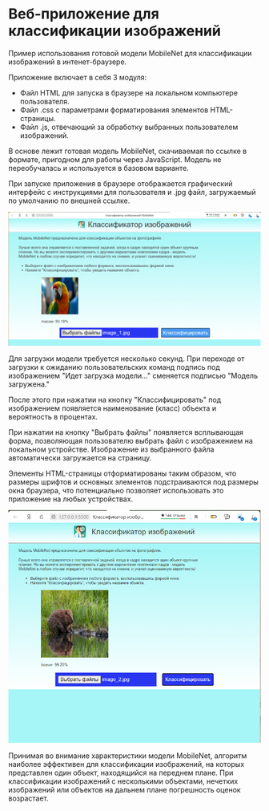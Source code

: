 # Веб-приложение для классификации изображений

Пример использования готовой модели MobileNet для классификации изображений в интенет-браузере.

Приложение включает в себя 3 модуля:
- Файл HTML для запуска в браузере на локальном компьютере пользователя.
- Файл .css с параметрами форматирования элементов HTML-страницы.
- Файл .js, отвечающий за обработку выбранных пользователем изображений.

В основе лежит готовая модель MobileNet, скачиваемая по ссылке в формате, пригодном для работы через JavaScript. Модель не переобучалась и используется в базовом варианте.

При запуске приложения в браузере отображается графический интерфейс с инструкциями для пользователя и .jpg файл, загружаемый по умолчанию по внешней ссылке.

![full_screen_layout.png](full_screen_layout.png)

Для загрузки модели требуется несколько секунд. При переходе от загрузки к ожиданию пользовательских команд подпись под изображением "Идет загрузка модели..." сменяется подписью "Модель загружена."

После этого при нажатии на кнопку "Классифицировать" под изображением появляется наименование (класс) объекта и вероятность в процентах.

При нажатии на кнопку "Выбрать файлы" появляется всплывающая форма, позволяющая пользователю выбрать файл с изображением на локальном устройстве. Изображение из выбранного файла автоматически загружается на страницу.

Элементы HTML-страницы отформатированы таким образом, что размеры шрифтов и основных элементов подстраиваются под размеры окна браузера, что потенциально позволяет использовать это приложение на любых устройствах.

![resized_layout.png](resized_layout.png)

Принимая во внимание характеристики модели MobileNet, алгоритм наиболее эффективен для классификации изображений, на которых представлен один объект, находящийся на переднем плане. При классификации изображений с несколькими объектами, нечетких изображений или объектов на дальнем плане погрешность оценок возрастает.

